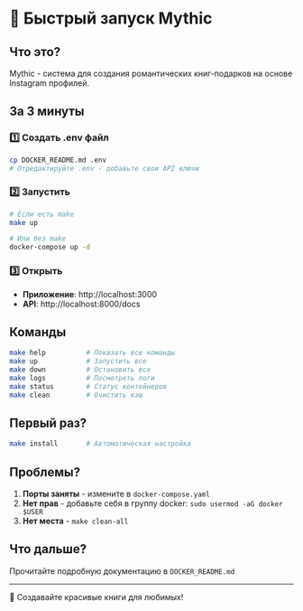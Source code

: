 # 🚀 Быстрый запуск Mythic

## Что это?
Mythic - система для создания романтических книг-подарков на основе Instagram профилей.

## За 3 минуты

### 1️⃣ Создать .env файл
```bash
cp DOCKER_README.md .env
# Отредактируйте .env - добавьте свои API ключи
```

### 2️⃣ Запустить
```bash
# Если есть make
make up

# Или без make
docker-compose up -d
```

### 3️⃣ Открыть
- **Приложение**: http://localhost:3000
- **API**: http://localhost:8000/docs

## Команды

```bash
make help          # Показать все команды
make up            # Запустить все
make down          # Остановить все
make logs          # Посмотреть логи
make status        # Статус контейнеров
make clean         # Очистить кэш
```

## Первый раз?

```bash
make install       # Автоматическая настройка
```

## Проблемы?

1. **Порты заняты** - измените в `docker-compose.yaml`
2. **Нет прав** - добавьте себя в группу docker: `sudo usermod -aG docker $USER`
3. **Нет места** - `make clean-all`

## Что дальше?

Прочитайте подробную документацию в `DOCKER_README.md`

---
💝 Создавайте красивые книги для любимых! 